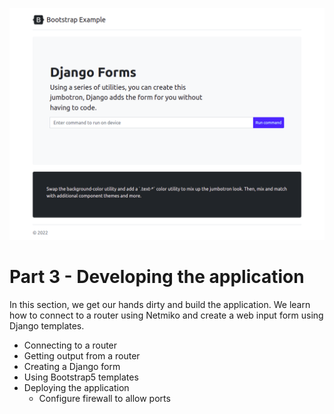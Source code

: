 ![Home page](./webconfigapp/static/img/homepage.png)

# Part 3 - Developing the application
In this section, we get our hands dirty and build the application. We learn how to connect to a router using Netmiko and create a web input form using Django templates.

- Connecting to a router
- Getting output from a router
- Creating a Django form
- Using Bootstrap5 templates
- Deploying the application
    * Configure firewall to allow ports

